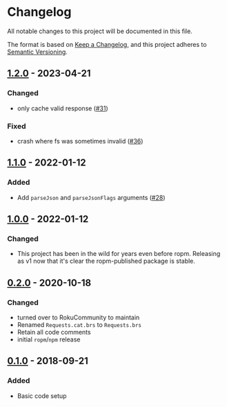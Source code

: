 # Changelog
All notable changes to this project will be documented in this file.

The format is based on [Keep a Changelog](https://keepachangelog.com/en/1.0.0/),
and this project adheres to [Semantic Versioning](https://semver.org/spec/v2.0.0.html).



## [1.2.0](https://github.com/rokucommunity/roku-requests/compare/v1.1.0...v1.2.0) - 2023-04-21
### Changed
 - only cache valid response ([#31](https://github.com/rokucommunity/roku-requests/pull/31))
### Fixed
 - crash where fs was sometimes invalid ([#36](https://github.com/rokucommunity/roku-requests/pull/36))



## [1.1.0](https://github.com/rokucommunity/roku-requests/compare/v1.0.0...v1.1.0) - 2022-01-12
### Added
- Add `parseJson` and `parseJsonFlags` arguments ([#28](https://github.com/rokucommunity/roku-requests/pull/28))



## [1.0.0](https://github.com/rokucommunity/roku-requests/compare/v0.2.0...v1.0.0) - 2022-01-12
### Changed
 - This project has been in the wild for years even before ropm. Releasing as v1 now that it's clear the ropm-published package is stable.



## [0.2.0](https://github.com/rokucommunity/roku-requests/compare/v0.1.0...v0.2.0) - 2020-10-18
### Changed
 - turned over to RokuCommunity to maintain
 - Renamed `Requests.cat.brs` to `Requests.brs`
 - Retain all code comments
 - initial `ropm`/`npm` release



## [0.1.0](https://github.com/rokucommunity/roku-requests) - 2018-09-21
### Added
 - Basic code setup
